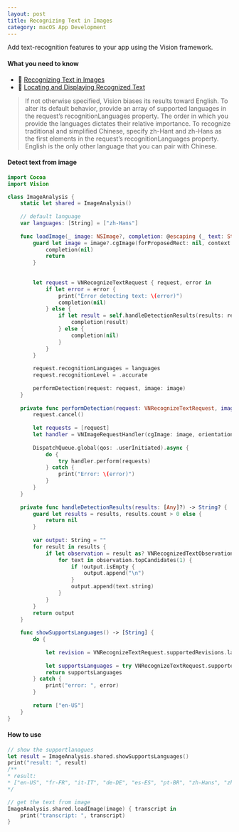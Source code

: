 ```yaml
---
layout: post
title: Recognizing Text in Images
category: macOS App Development
---
```


Add text-recognition features to your app using the Vision framework.

#### What you need to know

-   [Recognizing Text in Images](https://developer.apple.com/documentation/vision/recognizing_text_in_images)
-   [Locating and Displaying Recognized Text](https://developer.apple.com/documentation/vision/locating_and_displaying_recognized_text)

> If not otherwise specified, Vision biases its results toward English. To alter its default behavior, provide an array of supported languages in the request’s recognitionLanguages property. The order in which you provide the languages dictates their relative importance. To recognize traditional and simplified Chinese, specify zh-Hant and zh-Hans as the first elements in the request’s recognitionLanguages property. English is the only other language that you can pair with Chinese.

#### Detect text from image

```swift
import Cocoa
import Vision

class ImageAnalysis {
    static let shared = ImageAnalysis()
    
    // default language
    var languages: [String] = ["zh-Hans"]
    
    func loadImage(_ image: NSImage?, completion: @escaping (_ text: String?) -> Void) {
        guard let image = image?.cgImage(forProposedRect: nil, context: nil, hints: nil) else {
            completion(nil)
            return
        }
        
        
        let request = VNRecognizeTextRequest { request, error in
            if let error = error {
                print("Error detecting text: \(error)")
                completion(nil)
            } else {
                if let result = self.handleDetectionResults(results: request.results) {
                    completion(result)
                } else {
                    completion(nil)
                }
            }
        }
        
        request.recognitionLanguages = languages
        request.recognitionLevel = .accurate
        
        performDetection(request: request, image: image)
    }
    
    private func performDetection(request: VNRecognizeTextRequest, image: CGImage) {
        request.cancel()
        
        let requests = [request]
        let handler = VNImageRequestHandler(cgImage: image, orientation: .up, options: [:])
        
        DispatchQueue.global(qos: .userInitiated).async {
            do {
                try handler.perform(requests)
            } catch {
                print("Error: \(error)")
            }
        }
    }
    
    private func handleDetectionResults(results: [Any]?) -> String? {
        guard let results = results, results.count > 0 else {
            return nil
        }
        
        var output: String = ""
        for result in results {
            if let observation = result as? VNRecognizedTextObservation {
                for text in observation.topCandidates(1) {
                    if !output.isEmpty {
                        output.append("\n")
                    }
                    output.append(text.string)
                }
            }
        }
        return output
    }
    
    func showSupportsLanguages() -> [String] {
        do {
            
            let revision = VNRecognizeTextRequest.supportedRevisions.last
            
            let supportsLanguages = try VNRecognizeTextRequest.supportedRecognitionLanguages(for: .accurate, revision: revision ?? 2)
            return supportsLanguages
        } catch {
            print("error: ", error)
        }
        
        return ["en-US"]
    }
}
```

#### How to use
```swift
// show the supportlanagues
let result = ImageAnalysis.shared.showSupportsLanguages()
print("result: ", result)
/**
* result:
* ["en-US", "fr-FR", "it-IT", "de-DE", "es-ES", "pt-BR", "zh-Hans", "zh-Hant"]
*/

// get the text from image
ImageAnalysis.shared.loadImage(image) { transcript in
    print("transcript: ", transcript)
}

```
